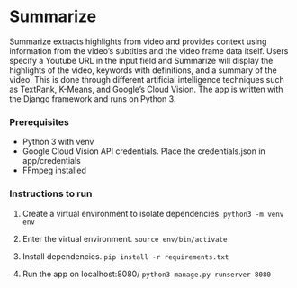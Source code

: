 # Summarize

Summarize extracts highlights from video and provides context using information from the video’s subtitles and the video frame data itself. Users specify a Youtube URL in the input field and Summarize will display the highlights of the video, keywords with definitions, and a summary of the video. This is done through different artificial intelligence techniques such as TextRank, K-Means, and Google’s Cloud Vision. The app is written with the Django framework and runs on Python 3. 

### Prerequisites
- Python 3 with venv
- Google Cloud Vision API credentials. Place the credentials.json in app/credentials
- FFmpeg installed

### Instructions to run

1. Create a virtual environment to isolate dependencies.
`python3 -m venv env`

2. Enter the virtual environment.
`source env/bin/activate`

3. Install dependencies.
`pip install -r requirements.txt`

4. Run the app on localhost:8080/
`python3 manage.py runserver 8080`
